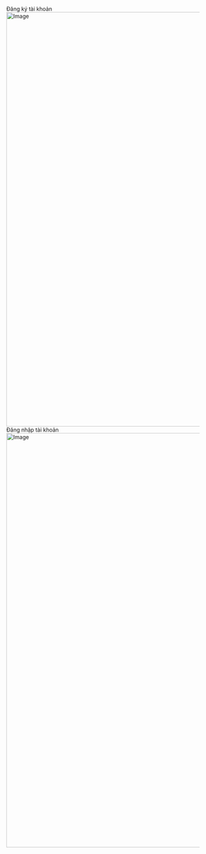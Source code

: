 Đăng ký tài khoản
<img width="1920" height="1080" alt="Image" src="https://github.com/user-attachments/assets/53dfb1cb-4207-4008-ad43-f0cd1008dafc" />
Đăng nhập tài khoản
<img width="1920" height="1080" alt="Image" src="https://github.com/user-attachments/assets/6f65716a-85cb-46f5-b3be-a8b9e8fca408" />

